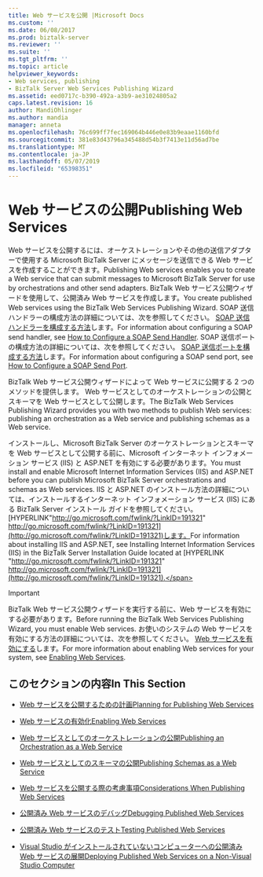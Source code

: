 ```yaml
---
title: Web サービスを公開 |Microsoft Docs
ms.custom: ''
ms.date: 06/08/2017
ms.prod: biztalk-server
ms.reviewer: ''
ms.suite: ''
ms.tgt_pltfrm: ''
ms.topic: article
helpviewer_keywords:
- Web services, publishing
- BizTalk Server Web Services Publishing Wizard
ms.assetid: eed0717c-b390-492a-a3b9-ae31024805a2
caps.latest.revision: 16
author: MandiOhlinger
ms.author: mandia
manager: anneta
ms.openlocfilehash: 76c699ff7fec169064b446e0e83b9eaae1160bfd
ms.sourcegitcommit: 381e83d43796a345488d54b3f7413e11d56ad7be
ms.translationtype: MT
ms.contentlocale: ja-JP
ms.lasthandoff: 05/07/2019
ms.locfileid: "65398351"
---
```

# <a name="publishing-web-services"></a><span data-ttu-id="c7410-102">Web サービスの公開</span><span class="sxs-lookup"><span data-stu-id="c7410-102">Publishing Web Services</span></span>
<span data-ttu-id="c7410-103">Web サービスを公開するには、オーケストレーションやその他の送信アダプターで使用する Microsoft BizTalk Server にメッセージを送信できる Web サービスを作成することができます。</span><span class="sxs-lookup"><span data-stu-id="c7410-103">Publishing Web services enables you to create a Web service that can submit messages to Microsoft BizTalk Server for use by orchestrations and other send adapters.</span></span> <span data-ttu-id="c7410-104">BizTalk Web サービス公開ウィザードを使用して、公開済み Web サービスを作成します。</span><span class="sxs-lookup"><span data-stu-id="c7410-104">You create published Web services using the BizTalk Web Services Publishing Wizard.</span></span> <span data-ttu-id="c7410-105">SOAP 送信ハンドラーの構成方法の詳細については、次を参照してください。 [SOAP 送信ハンドラーを構成する方法](../core/how-to-configure-a-soap-send-handler.md)します。</span><span class="sxs-lookup"><span data-stu-id="c7410-105">For information about configuring a SOAP send handler, see [How to Configure a SOAP Send Handler](../core/how-to-configure-a-soap-send-handler.md).</span></span> <span data-ttu-id="c7410-106">SOAP 送信ポートの構成方法の詳細については、次を参照してください。 [SOAP 送信ポートを構成する方法](../core/how-to-configure-a-soap-send-port.md)します。</span><span class="sxs-lookup"><span data-stu-id="c7410-106">For information about configuring a SOAP send port, see [How to Configure a SOAP Send Port](../core/how-to-configure-a-soap-send-port.md).</span></span>  
  
 <span data-ttu-id="c7410-107">BizTalk Web サービス公開ウィザードによって Web サービスに公開する 2 つのメソッドを提供します。 Web サービスとしてのオーケストレーションの公開とスキーマを Web サービスとして公開します。</span><span class="sxs-lookup"><span data-stu-id="c7410-107">The BizTalk Web Services Publishing Wizard provides you with two methods to publish Web services: publishing an orchestration as a Web service and publishing schemas as a Web service.</span></span>  
  
 <span data-ttu-id="c7410-108">インストールし、Microsoft BizTalk Server のオーケストレーションとスキーマを Web サービスとして公開する前に、Microsoft インターネット インフォメーション サービス (IIS) と ASP.NET を有効にする必要があります。</span><span class="sxs-lookup"><span data-stu-id="c7410-108">You must install and enable Microsoft Internet Information Services (IIS) and ASP.NET before you can publish Microsoft BizTalk Server orchestrations and schemas as Web services.</span></span> <span data-ttu-id="c7410-109">IIS と ASP.NET のインストール方法の詳細については、インストールするインターネット インフォメーション サービス (IIS) にある BizTalk Server インストール ガイドを参照してください。 [HYPERLINK"http://go.microsoft.com/fwlink/?LinkID=191321" http://go.microsoft.com/fwlink/?LinkID=191321](http://go.microsoft.com/fwlink/?LinkID=191321)します。</span><span class="sxs-lookup"><span data-stu-id="c7410-109">For information about installing IIS and ASP.NET, see Installing Internet Information Services (IIS) in the BizTalk Server Installation Guide located at [HYPERLINK "http://go.microsoft.com/fwlink/?LinkID=191321" http://go.microsoft.com/fwlink/?LinkID=191321](http://go.microsoft.com/fwlink/?LinkID=191321).</span></span>  
  
> [!IMPORTANT]
>  <span data-ttu-id="c7410-110">BizTalk Web サービス公開ウィザードを実行する前に、Web サービスを有効にする必要があります。</span><span class="sxs-lookup"><span data-stu-id="c7410-110">Before running the BizTalk Web Services Publishing Wizard, you must enable Web services.</span></span> <span data-ttu-id="c7410-111">お使いのシステムの Web サービスを有効にする方法の詳細については、次を参照してください。 [Web サービスを有効にする](../core/enabling-web-services.md)します。</span><span class="sxs-lookup"><span data-stu-id="c7410-111">For more information about enabling Web services for your system, see [Enabling Web Services](../core/enabling-web-services.md).</span></span>  
  
## <a name="in-this-section"></a><span data-ttu-id="c7410-112">このセクションの内容</span><span class="sxs-lookup"><span data-stu-id="c7410-112">In This Section</span></span>  
  
-   [<span data-ttu-id="c7410-113">Web サービスを公開するための計画</span><span class="sxs-lookup"><span data-stu-id="c7410-113">Planning for Publishing Web Services</span></span>](../core/planning-for-publishing-web-services2.md)  
  
-   [<span data-ttu-id="c7410-114">Web サービスの有効化</span><span class="sxs-lookup"><span data-stu-id="c7410-114">Enabling Web Services</span></span>](../core/enabling-web-services.md)  
  
-   [<span data-ttu-id="c7410-115">Web サービスとしてのオーケストレーションの公開</span><span class="sxs-lookup"><span data-stu-id="c7410-115">Publishing an Orchestration as a Web Service</span></span>](../core/publishing-an-orchestration-as-a-web-service.md)  
  
-   [<span data-ttu-id="c7410-116">Web サービスとしてのスキーマの公開</span><span class="sxs-lookup"><span data-stu-id="c7410-116">Publishing Schemas as a Web Service</span></span>](../core/publishing-schemas-as-a-web-service.md)  
  
-   [<span data-ttu-id="c7410-117">Web サービスを公開する際の考慮事項</span><span class="sxs-lookup"><span data-stu-id="c7410-117">Considerations When Publishing Web Services</span></span>](../core/considerations-when-publishing-web-services.md)  
  
-   [<span data-ttu-id="c7410-118">公開済み Web サービスのデバッグ</span><span class="sxs-lookup"><span data-stu-id="c7410-118">Debugging Published Web Services</span></span>](../core/debugging-published-web-services.md)  
  
-   [<span data-ttu-id="c7410-119">公開済み Web サービスのテスト</span><span class="sxs-lookup"><span data-stu-id="c7410-119">Testing Published Web Services</span></span>](../core/testing-published-web-services.md)  
  
-   [<span data-ttu-id="c7410-120">Visual Studio がインストールされていないコンピューターへの公開済み Web サービスの展開</span><span class="sxs-lookup"><span data-stu-id="c7410-120">Deploying Published Web Services on a Non-Visual Studio Computer</span></span>](../core/deploying-published-web-services-on-a-non-visual-studio-computer.md)